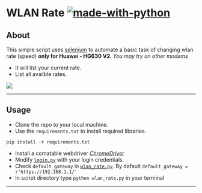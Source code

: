# WLAN Rate  [![made-with-python](https://img.shields.io/badge/Made%20with-Python-1f425f.svg)](https://www.python.org/)

## About
This simple script uses [selenium](https://pypi.org/project/selenium/) to automate a basic task of changing wlan rate (speed) **only for Huawei - HG630 V2**. *You may try on other modems*<br>
- It will list your current rate.
- List all availble rates.

![](WLAN-Rate.gif)

---
## Usage
- Clone the repo to your local machine.
- Use the `requirements.txt` to install required libraries.
```
pip install -r requirements.txt
```
- Install a comatable webdriver *[ChromeDriver](https://sites.google.com/a/chromium.org/chromedriver/downloads)* 
- Modify [`login.py`](https://github.com/kfrawee/WLANRate/blob/master/login.py) with your login credentials.
- Check `default_gateway` in [`wlan_rate.py`](https://github.com/kfrawee/WLANRate/blob/master/wlan_rate.py). By dafault `default_gateway = r'https://192.168.1.1/'`
- In script directory type `python wlan_rate.py` in your terminal 
--- 

